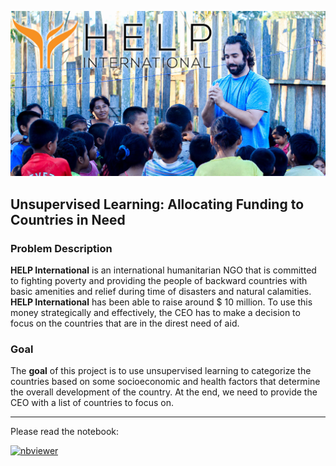 ![](https://raw.githubusercontent.com/Benjamin2009/Unsupervised-Learning-Allocating-Funding-to-Countries-in-Need/main/HELP_International.jpeg)

## Unsupervised Learning: Allocating Funding to Countries in Need

### Problem Description
**HELP International** is an international humanitarian NGO that is committed to fighting poverty and providing the people of backward countries with basic amenities and relief during time of disasters and natural calamities. **HELP International** has been able to raise around $ 10 million. To use this money strategically and effectively, the CEO has to make a decision to focus on the countries that are in the direst need of aid.  

### Goal
The **goal** of this project is to use unsupervised learning to categorize the countries based on some socioeconomic and health factors that determine the overall development of the country. At the end, we need to provide the CEO with a list of countries to focus on.

---

Please read the notebook:

[![nbviewer](https://raw.githubusercontent.com/jupyter/design/master/logos/Badges/nbviewer_badge.svg)](https://nbviewer.org/github/Benjamin2009/Unsupervised-Learning-Allocating-Funding-to-Countries-in-Need/blob/main/Unsupervised%20Learning-Allocating%20Funding%20to%20Countries%20in%20Need.ipynb#title-four)
